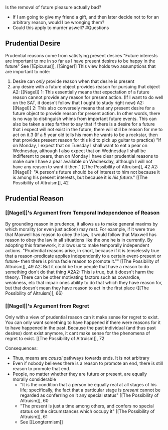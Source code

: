 Is the removal of future pleasure actually bad?
-   If I am going to give my friend a gift, and then later decide not to for an arbitrary reason, would I be wronging them?
-   Could this apply to murder aswell?
#Questions 

## Prudential Desire

Prudential reasons come from satisfying present desires
"Future interests are important to me in so far as I have present desires to be happy in the future"
See [[Epicurus]], [[Singer]]
This view holds two assumptions that are important to note:
1. Desire can *only* provide reason when that desire is present
2. any desire with a future object provides reason for pursuing that object
	A2: [[Nagel]] 1: This essentially means that expectation of a future reason cannot provide any reason for present action.
		(If I want to do well on the SAT, it doesn't follow that I ought to study right now)
	A2: [[Nagel]] 2: This also conversely means that any present desire for a future object to provide reason for present action. In other words, there is no way to distinguish whims from important future events. This can also be taken a step farther to say that if there is a desire for a future that i expect will not exist in the future, there will still be reason for me to act on it.3
		(If a 5 year old tells his mom he wants to be a rockstar, then that provides present reason for this kid to pick up guitar to practice)
		"If on Monday, I expect that on Tuesday I shall want to eat a pear on Wednesday, although I also expect that on Wednesday I shall be indifferent to pears, then on Monday I have clear prudential reasons to make sure I have a pear available on Wednesday, although I will not have any reason to want it then." [[The Possibility of Altruism]], 42
	A2: [[Nagel]]: "A person's future should be of interest to him not because it is among his present interests, but because it is *his future*." [[The Possibility of Altruism]], 42


## Prudential Reason

### [[Nagel]]'s Argument from Temporal Independence of Reason
By grounding reason in prudence, it allows us to make general maxims by which morality (or even just action) may rest. For example, if it were true that Maxwell has reason to obey the law, it would follow that Maxwell has reason to obey the law in all situations like the one he is in currently. By adopting this framework, it allows us to make temporally independent actions.
	"Prudential reasons arise, in short, because if it is tenselessly true that a reason-predicate applies independently to a certain event-present or future- then there is prima facie reason to promote it."" [[The Possibility of Altruism]], 49
	A2: But it could be true people that have a reason to do something don't do that thing
		A2A2: This is true, but it doesn't harm the theory. There can be other motivating factors such as cowardice, weakness, etc that impair ones ability to do that which they have reason for, but that doesn't mean they have reason to act in the first place ([[The Possibility of Altruism]], 66)

### [[Nagel]]'s Argument from Regret
Only with a view of prudential reason can it make sense for regret to exist. You can only want something to have happened if there were reasons for it to have happened in the past. Because the past individual (and thus past desires) dont exist anymore, it cant make sense for the phenomena of regret to exist. [[The Possibility of Altruism]], 72

Consequences:
- Thus, means are *causal* pathways towards ends. It is not arbitrary
- Even if nobody believes there is a reason to promote an end, there is still reason to promote that end.
- People, no matter whether they are future or present, are equally morally considerable
	- 	"It is the condition that a person be equally real at all stages of his life; specifically, the fact that a particular stage is *present* cannot be regarded as conferring on it any special status" [[The Possibility of Altruism]], 60
	- "The present is just a time among others, and confers no special status on the circumstances which occupy it" [[The Possibility of Altruism]], 61
	- See [[Longtermism]]